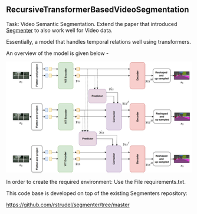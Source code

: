 ## RecursiveTransformerBasedVideoSegmentation
Task: Video Semantic Segmentation.
Extend the paper that introduced [Segmenter](https://arxiv.org/abs/2105.05633) to also work well for Video data. 

Essentially, a model that handles temporal relations well using transformers.

An overview of the model is given below - 
<p align="center">
  <a href="https://github.com/here-to-learn0/Video_frame_prediction">
    <img src="model_architecture.png" alt="Logo" width="610" height="300">
  </a>
</p>
In order to create the required environment:
Use the File requirements.txt. 

This code base is developed on top of the existing Segmenters repository:

https://github.com/rstrudel/segmenter/tree/master
